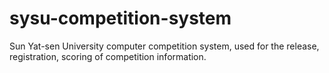 # sysu-competition-system
Sun Yat-sen University computer competition system, used for the release, registration, scoring of competition information.
